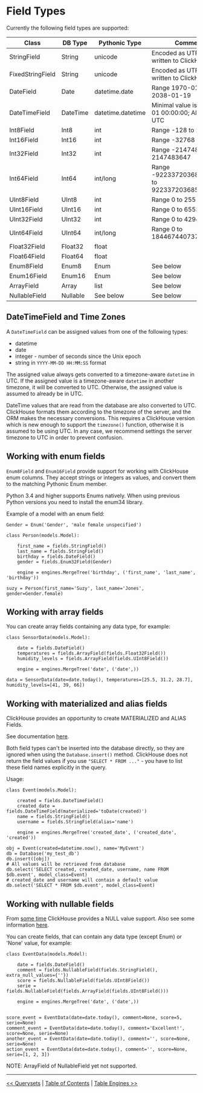 Field Types
===========

Currently the following field types are supported:

| Class              | DB Type    | Pythonic Type       | Comments
| ------------------ | ---------- | ------------------- | -----------------------------------------------------
| StringField        | String     | unicode             | Encoded as UTF-8 when written to ClickHouse
| FixedStringField   | String     | unicode             | Encoded as UTF-8 when written to ClickHouse
| DateField          | Date       | datetime.date       | Range 1970-01-01 to 2038-01-19
| DateTimeField      | DateTime   | datetime.datetime   | Minimal value is 1970-01-01 00:00:00; Always in UTC
| Int8Field          | Int8       | int                 | Range -128 to 127
| Int16Field         | Int16      | int                 | Range -32768 to 32767
| Int32Field         | Int32      | int                 | Range -2147483648 to 2147483647
| Int64Field         | Int64      | int/long            | Range -9223372036854775808 to 9223372036854775807
| UInt8Field         | UInt8      | int                 | Range 0 to 255
| UInt16Field        | UInt16     | int                 | Range 0 to 65535
| UInt32Field        | UInt32     | int                 | Range 0 to 4294967295
| UInt64Field        | UInt64     | int/long            | Range 0 to 18446744073709551615
| Float32Field       | Float32    | float               | 
| Float64Field       | Float64    | float               | 
| Enum8Field         | Enum8      | Enum                | See below
| Enum16Field        | Enum16     | Enum                | See below
| ArrayField         | Array      | list                | See below
| NullableField      | Nullable   | See below           | See below

DateTimeField and Time Zones
----------------------------

A `DateTimeField` can be assigned values from one of the following types:

-   datetime
-   date
-   integer - number of seconds since the Unix epoch
-   string in `YYYY-MM-DD HH:MM:SS` format

The assigned value always gets converted to a timezone-aware `datetime` in UTC. If the assigned value is a timezone-aware `datetime` in another timezone, it will be converted to UTC. Otherwise, the assigned value is assumed to already be in UTC.

DateTime values that are read from the database are also converted to UTC. ClickHouse formats them according to the timezone of the server, and the ORM makes the necessary conversions. This requires a ClickHouse
version which is new enough to support the `timezone()` function, otherwise it is assumed to be using UTC. In any case, we recommend settings the server timezone to UTC in order to prevent confusion.

Working with enum fields
------------------------

`Enum8Field` and `Enum16Field` provide support for working with ClickHouse enum columns. They accept strings or integers as values, and convert them to the matching Pythonic Enum member.

Python 3.4 and higher supports Enums natively. When using previous Python versions you need to install the enum34 library.

Example of a model with an enum field:

    Gender = Enum('Gender', 'male female unspecified')

    class Person(models.Model):

        first_name = fields.StringField()
        last_name = fields.StringField()
        birthday = fields.DateField()
        gender = fields.Enum32Field(Gender)

        engine = engines.MergeTree('birthday', ('first_name', 'last_name', 'birthday'))

    suzy = Person(first_name='Suzy', last_name='Jones', gender=Gender.female)

Working with array fields
-------------------------

You can create array fields containing any data type, for example:

    class SensorData(models.Model):

        date = fields.DateField()
        temperatures = fields.ArrayField(fields.Float32Field())
        humidity_levels = fields.ArrayField(fields.UInt8Field())

        engine = engines.MergeTree('date', ('date',))

    data = SensorData(date=date.today(), temperatures=[25.5, 31.2, 28.7], humidity_levels=[41, 39, 66])

Working with materialized and alias fields
------------------------------------------

ClickHouse provides an opportunity to create MATERIALIZED and ALIAS Fields.

See documentation [here](https://clickhouse.yandex/reference_en.html#Default%20values).

Both field types can't be inserted into the database directly, so they are ignored when using the `Database.insert()` method. ClickHouse does not return the field values if you use `"SELECT * FROM ..."` - you have to list these field names explicitly in the query.

Usage:

    class Event(models.Model):

        created = fields.DateTimeField()
        created_date = fields.DateTimeField(materialized='toDate(created)')
        name = fields.StringField()
        username = fields.StringField(alias='name')

        engine = engines.MergeTree('created_date', ('created_date', 'created'))

    obj = Event(created=datetime.now(), name='MyEvent')
    db = Database('my_test_db')
    db.insert([obj])
    # All values will be retrieved from database
    db.select('SELECT created, created_date, username, name FROM $db.event', model_class=Event)
    # created_date and username will contain a default value
    db.select('SELECT * FROM $db.event', model_class=Event)

Working with nullable fields
------------------------------------------
From [some time](https://github.com/yandex/ClickHouse/pull/70) ClickHouse provides a NULL value support.
Also see some information [here](https://github.com/yandex/ClickHouse/blob/master/dbms/tests/queries/0_stateless/00395_nullable.sql).

You can create fields, that can contain any data type (except Enum) 
or 'None' value, for example:

    class EventData(models.Model):

        date = fields.DateField()
        comment = fields.NullableField(fields.StringField(), extra_null_values={''})
        score = fields.NullableField(fields.UInt8Field())
        serie = fields.NullableField(fields.ArrayField(fields.UInt8Field()))

        engine = engines.MergeTree('date', ('date',))
        
        
    score_event = EventData(date=date.today(), comment=None, score=5, serie=None)
    comment_event = EventData(date=date.today(), comment='Excellent!', score=None, serie=None)
    another_event = EventData(date=date.today(), comment='', score=None, serie=None)
    action_event = EventData(date=date.today(), comment='', score=None, serie=[1, 2, 3])
    
NOTE: ArrayField of NullableField yet not supported.

---

[<< Querysets](querysets.md) | [Table of Contents](toc.md) | [Table Engines >>](table_engines.md)